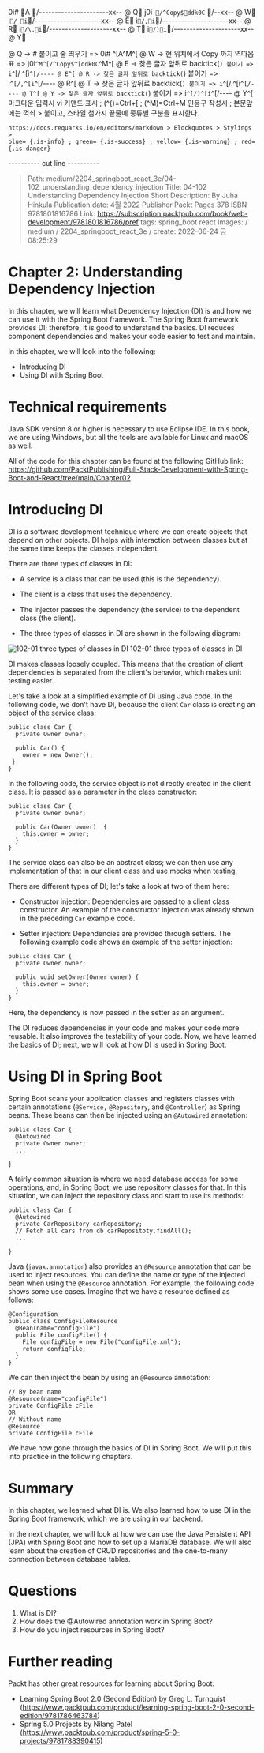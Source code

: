 0i# A/----------------------xx-- @ Q
j0i```/^Copy$ddk0C```/--xx-- @ W
i`/ i`/---------------------xx-- @ E
i`/,i`/---------------------xx-- @ R
i`/\.i`/--------------------xx-- @ T
i`/)i`/---------------------xx-- @ Y

@ Q -> # 붙이고 줄 띄우기 => 0i# ^[A^M^[
@ W -> 현 위치에서 Copy 까지 역따옴표 => j0i```^M^[/^Copy$^[ddk0C```^M^[
@ E -> 찾은 글자 앞뒤로 backtick(`) 붙이기 => i`^[/ ^[i`^[/---- @ E^[
@ R -> 찾은 글자 앞뒤로 backtick(`) 붙이기 => i`^[/,^[i`^[/---- @ R^[
@ T -> 찾은 글자 앞뒤로 backtick(`) 붙이기 => i`^[/\.^[i`^[/---- @ T^[
@ Y -> 찾은 글자 앞뒤로 backtick(`) 붙이기 => i`^[/)^[i`^[/---- @ Y^[
    마크다운 입력시 vi 커맨드 표시 ; (^{)=Ctrl+[ ; (^M)=Ctrl+M
    인용구 작성시 ; 본문앞에는 꺽쇠 > 붙이고, 스타일 첨가시 끝줄에 종류별 구분을 표시한다.

    https://docs.requarks.io/en/editors/markdown > Blockquotes > Stylings >
    blue= {.is-info} ; green= {.is-success} ; yellow= {.is-warning} ; red= {.is-danger}

---------- cut line ----------


> Path: medium/2204_springboot_react_3e/04-102_understanding_dependency_injection
> Title: 04-102 Understanding Dependency Injection
> Short Description: By Juha Hinkula Publication date: 4월 2022 Publisher Packt Pages 378 ISBN 9781801816786
> Link: https://subscription.packtpub.com/book/web-development/9781801816786/pref
> tags: spring_boot react
> Images: / medium / 2204_springboot_react_3e /
> create: 2022-06-24 금 08:25:29

# Chapter 2: Understanding Dependency Injection

In this chapter, we will learn what Dependency Injection (DI) is and how we can use it with the Spring Boot framework.
The Spring Boot framework provides DI; therefore, it is good to understand the basics.
DI reduces component dependencies and makes your code easier to test and maintain.


In this chapter, we will look into the following:

- Introducing DI
- Using DI with Spring Boot

# Technical requirements

Java SDK version 8 or higher is necessary to use Eclipse IDE.
In this book, we are using Windows, but all the tools are available for Linux and macOS as well.


All of the code for this chapter can be found at the following GitHub link: https://github.com/PacktPublishing/Full-Stack-Development-with-Spring-Boot-and-React/tree/main/Chapter02.


# Introducing DI

DI is a software development technique where we can create objects that depend on other objects.
DI helps with interaction between classes but at the same time keeps the classes independent.


There are three types of classes in DI:

- A service is a class that can be used (this is the dependency).

- The client is a class that uses the dependency.

- The injector passes the dependency (the service) to the dependent class (the client).

- The three types of classes in DI are shown in the following diagram:

![ 102-01 three types of classes in DI ](/medium/2204_springboot_react_3e/102-01_three_types_of_classes_in_di.webp)
102-01 three types of classes in DI

DI makes classes loosely coupled.
This means that the creation of client dependencies is separated from the client's behavior, which makes unit testing easier.


Let's take a look at a simplified example of DI using Java code.
In the following code, we don't have DI, because the client `Car` class is creating an object of the service class:

```
public class Car {
  private Owner owner;

  public Car() {
    owner = new Owner();
 }
}
```

In the following code, the service object is not directly created in the client class.
It is passed as a parameter in the class constructor:

```
public class Car {
  private Owner owner;

  public Car(Owner owner)  {
    this.owner = owner;
  }
}
```

The service class can also be an abstract class; we can then use any implementation of that in our client class and use mocks when testing.


There are different types of DI; let's take a look at two of them here:

- Constructor injection: Dependencies are passed to a client class constructor.
An example of the constructor injection was already shown in the preceding `Car` example code.

- Setter injection: Dependencies are provided through setters.
The following example code shows an example of the setter injection:

```
public class Car {
  private Owner owner;

  public void setOwner(Owner owner) {
    this.owner = owner;
  }
}
```

Here, the dependency is now passed in the setter as an argument.


The DI reduces dependencies in your code and makes your code more reusable.
It also improves the testability of your code.
Now, we have learned the basics of DI; next, we will look at how DI is used in Spring Boot.


# Using DI in Spring Boot

Spring Boot scans your application classes and registers classes with certain annotations (`@Service,` `@Repository`, and `@Controller`) as Spring beans.
These beans can then be injected using an `@Autowired` annotation:

```
public class Car {
  @Autowired
  private Owner owner;
  ...

}
```

A fairly common situation is where we need database access for some operations, and, in Spring Boot, we use repository classes for that.
In this situation, we can inject the repository class and start to use its methods:

```
public class Car {
  @Autowired
  private CarRepository carRepository;
  // Fetch all cars from db carRepositoty.findAll();
  ...

}
```

Java (`javax.annotation`) also provides an `@Resource` annotation that can be used to inject resources.
You can define the name or type of the injected bean when using the `@Resource` annotation.
For example, the following code shows some use cases.
Imagine that we have a resource defined as follows:

```
@Configuration
public class ConfigFileResource
  @Bean(name="configFile")
  public File configFile() {
    File configFile = new File("configFile.xml");
    return configFile;
  }
}
```

We can then inject the bean by using an `@Resource` annotation:

```
// By bean name
@Resource(name="configFile")
private ConfigFile cFile
OR
// Without name
@Resource
private ConfigFile cFile
```

We have now gone through the basics of DI in Spring Boot.
We will put this into practice in the following chapters.


# Summary

In this chapter, we learned what DI is.
We also learned how to use DI in the Spring Boot framework, which we are using in our backend.


In the next chapter, we will look at how we can use the Java Persistent API (JPA) with Spring Boot and how to set up a MariaDB database.
We will also learn about the creation of CRUD repositories and the one-to-many connection between database tables.


# Questions

1.  What is DI?
2.  How does the @Autowired annotation work in Spring Boot?
3.  How do you inject resources in Spring Boot?

# Further reading

Packt has other great resources for learning about Spring Boot:

- Learning Spring Boot 2.0 (Second Edition) by Greg L.
Turnquist (https://www.packtpub.com/product/learning-spring-boot-2-0-second-edition/9781786463784)
- Spring 5.0 Projects by Nilang Patel (https://www.packtpub.com/product/spring-5-0-projects/9781788390415)

